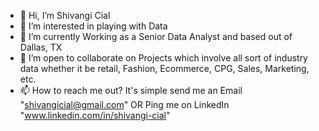 - 👋 Hi, I’m Shivangi Cial
- 👀 I’m interested in playing with Data
- 🌱 I’m currently Working as a Senior Data Analyst and based out of Dallas, TX
- 💞️ I’m open to collaborate on Projects which involve all sort of industry data whether it be retail, Fashion, Ecommerce, CPG, Sales, Marketing, etc.
- 📫 How to reach me out? It's simple send me an Email "shivangicial@gmail.com" OR Ping me on LinkedIn "www.linkedin.com/in/shivangi-cial"

<!---
shivangi94/shivangi94 is a ✨ special ✨ repository because its `README.md` (this file) appears on your GitHub profile.
You can click the Preview link to take a look at your changes.
--->
